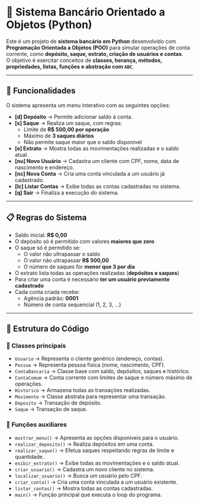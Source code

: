 # 🏦 Sistema Bancário Orientado a Objetos (Python)

Este é um projeto de **sistema bancário em Python** desenvolvido com **Programação Orientada a Objetos (POO)** para simular operações de conta corrente, como **depósito, saque, extrato, criação de usuários e contas**.  
O objetivo é exercitar conceitos de **classes, herança, métodos, propriedades, listas, funções e abstração com `ABC`**.

---

## 🚀 Funcionalidades

O sistema apresenta um menu interativo com as seguintes opções:

- **[d] Depósito** → Permite adicionar saldo à conta.
- **[s] Saque** → Realiza um saque, com regras:
  - Limite de **R$ 500,00 por operação**
  - Máximo de **3 saques diários**
  - Não permite saque maior que o saldo disponível
- **[e] Extrato** → Mostra todas as movimentações realizadas e o saldo atual.
- **[nu] Novo Usuário** → Cadastra um cliente com CPF, nome, data de nascimento e endereço.
- **[nc] Nova Conta** → Cria uma conta vinculada a um usuário já cadastrado.
- **[lc] Listar Contas** → Exibe todas as contas cadastradas no sistema.
- **[q] Sair** → Finaliza a execução do sistema.

---

## 📋 Regras do Sistema

- Saldo inicial: **R$ 0,00**
- O depósito só é permitido com valores **maiores que zero**
- O saque só é permitido se:
  - O valor não ultrapassar o saldo
  - O valor não ultrapassar **R$ 500,00**
  - O número de saques for **menor que 3 por dia**
- O extrato lista todas as operações realizadas (**depósitos e saques**)
- Para criar uma conta é necessário **ter um usuário previamente cadastrado**
- Cada conta criada recebe:
  - Agência padrão: **0001**
  - Número de conta sequencial (1, 2, 3, ...)

---

## 📂 Estrutura do Código

### 📌 Classes principais

- `Usuario` → Representa o cliente genérico (endereço, contas).
- `Pessoa` → Representa pessoa física (nome, nascimento, CPF).
- `ContaBancaria` → Classe base com saldo, depósitos, saques e histórico.
- `ContaComum` → Conta corrente com limites de saque e número máximo de operações.
- `Historico` → Armazena todas as transações realizadas.
- `Movimento` → Classe abstrata para representar uma transação.
- `Deposito` → Transação de depósito.
- `Saque` → Transação de saque.

### 📌 Funções auxiliares

- `mostrar_menu()` → Apresenta as opções disponíveis para o usuário.
- `realizar_deposito()` → Realiza depósitos em uma conta.
- `realizar_saque()` → Efetua saques respeitando regras de limite e quantidade.
- `exibir_extrato()` → Exibe todas as movimentações e o saldo atual.
- `criar_usuario()` → Cadastra um novo cliente no sistema.
- `localizar_usuario()` → Busca um usuário pelo CPF.
- `criar_conta()` → Cria uma conta vinculada a um usuário existente.
- `listar_contas()` → Mostra todas as contas cadastradas.
- `main()` → Função principal que executa o loop do programa.
